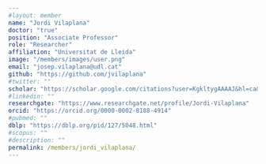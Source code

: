 ```yaml
---
#layout: member
name: "Jordi Vilaplana"
doctor: "true"
position: "Associate Professor"
role: "Researcher"
affiliation: "Universitat de Lleida"
image: "/members/images/user.png"
email: "josep.vilaplana@udl.cat"
github: "https://github.com/jvilaplana"
#twitter: ""
scholar: "https://scholar.google.com/citations?user=KgkltygAAAAJ&hl=ca&oi=ao"
#linkedin: ""
researchgate: "https://www.researchgate.net/profile/Jordi-Vilaplana"
orcid: "https://orcid.org/0000-0002-8188-4914"
#pubmed: ""
dblp: "https://dblp.org/pid/127/5048.html"
#scopus: ""
#description: ""
permalink: /members/jordi_vilaplana/
---
```

